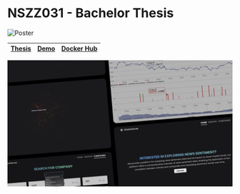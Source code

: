 # NSZZ031 - Bachelor Thesis

![Poster](./static/poster-final.png)

| [Thesis](http://hdl.handle.net/20.500.11956/194967) | [Demo](https://drive.google.com/file/d/1Z9lMQMDJev3sbgV1IC3h_gzfoUQJANo1/view?usp=sharing) | [Docker Hub](https://hub.docker.com/repositories/stiborv) |
| --- | --- | --- |

![Final-Presentation](./static/final-presentation.png)